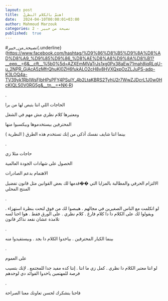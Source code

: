 ```yaml
---
layout: post
title:  اهتمّ بالكلام النظريّ
date:   2024-04-10T00:00:01+03:00
author: Mahmoud Marzouk
categories: 2 - نصيحة من خبير
published:  true
---
```

\#نصيحة_من_خبير{.underline}(https://www.facebook.com/hashtag/%D9%86%D8%B5%D9%8A%D8%AD%D8%A9_%D9%85%D9%86_%D8%AE%D8%A8%D9%8A%D8%B1?__eep__=6&__cft__%5b0%5d=AZXEmMVaTrJs1xg0Px38aEw71mah8jqRLqU-u_2NPR_GjAcA5zMfrQhuKl0ZH6fukALO2cH8v8HVXQxpOzZLJuPS-adp-K3LOQ4a-TV39yk1RbIWsFIbHPsPFY4PSuIY_4b2LtaKBRS2TyhU2r7WwZJDcrL1J0w0HcKIQLS0V0RG5g&__tn__=*NK-R)

.

الحاجات اللي انتا بتبص لها من برا

ومعتبرها كلام نظري مش مهم في الشغل

المحترفين بيستخدموها وبيكسبوا منها

بينما انتا شايف نفسك أذكى من إنك تستخدم هذه الطرق ( النظرية
)

.

حاجات مثلا زي

الحصول على شهادات الجودة العالمية

الاهتمام بدعم الصادرات

الالتزام الحرفي والمطالبة بالمزايا التي ��قدمها لك بعض القوانين مثل
قانون تفضيل المنتج المحلي

.

لو اتكلمت مع الناس الصغيرين في مجالهم . هيبصوا لك من فوق لتحت بنظرة
استهزاء . ويقولوا لك على الكلام دا دا كلام فارغ . كلام نظري . على الورق
فقط . هوا احنا لسه تلامذة عشان نقعد نذاكر قانون

.

بينما الكبار المحترفين . بياخدوا الكلام دا بجد . وبيستفيدوا
منه

.

على العموم

لو انتا معتبر الكلام دا نظري . كمل زي ما انتا . إنتا كده مفيد جدا
للمجتمع . لإنك بتسيب فرصة للمهتمين ياخدوا الفوائد دي لوحدهم

.

فاحنا بنشكرك لحسن تعاونك معنا الصراحة
